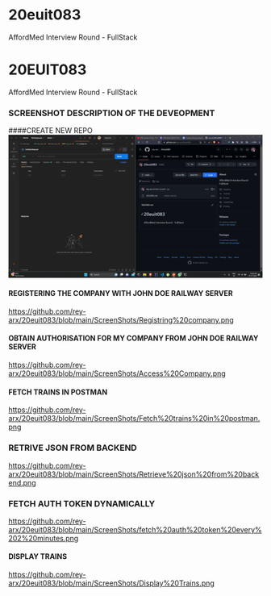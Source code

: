 # 20euit083
AffordMed Interview Round - FullStack

# 20EUIT083
AffordMed Interview Round - FullStack

### SCREENSHOT DESCRIPTION OF THE DEVEOPMENT

####CREATE NEW REPO
![alt text](https://github.com/rey-arx/20euit083/blob/main/ScreenShots/repo%20created.png)

#### REGISTERING THE COMPANY WITH JOHN DOE RAILWAY SERVER
https://github.com/rey-arx/20euit083/blob/main/ScreenShots/Registring%20company.png

#### OBTAIN AUTHORISATION FOR MY COMPANY FROM JOHN DOE RAILWAY SERVER
https://github.com/rey-arx/20euit083/blob/main/ScreenShots/Access%20Company.png

#### FETCH TRAINS IN POSTMAN
https://github.com/rey-arx/20euit083/blob/main/ScreenShots/Fetch%20trains%20in%20postman.png

### RETRIVE JSON FROM BACKEND
https://github.com/rey-arx/20euit083/blob/main/ScreenShots/Retrieve%20json%20from%20backend.png

### FETCH AUTH TOKEN DYNAMICALLY
https://github.com/rey-arx/20euit083/blob/main/ScreenShots/fetch%20auth%20token%20every%202%20minutes.png


#### DISPLAY TRAINS
https://github.com/rey-arx/20euit083/blob/main/ScreenShots/Display%20Trains.png

